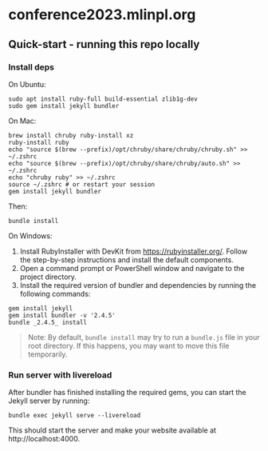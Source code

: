 # conference2023.mlinpl.org

## Quick-start - running this repo locally

### Install deps

On Ubuntu:
```
sudo apt install ruby-full build-essential zlib1g-dev
sudo gem install jekyll bundler
```

On Mac:
```
brew install chruby ruby-install xz
ruby-install ruby
echo "source $(brew --prefix)/opt/chruby/share/chruby/chruby.sh" >> ~/.zshrc
echo "source $(brew --prefix)/opt/chruby/share/chruby/auto.sh" >> ~/.zshrc
echo "chruby ruby" >> ~/.zshrc
source ~/.zshrc # or restart your session
gem install jekyll bundler
```

Then:
```
bundle install
```

On Windows:

1. Install RubyInstaller with DevKit from https://rubyinstaller.org/. Follow the step-by-step instructions and install the default components.
2. Open a command prompt or PowerShell window and navigate to the project directory.
3. Install the required version of bundler and dependencies by running the following commands:
```
gem install jekyll
gem install bundler -v '2.4.5'
bundle _2.4.5_ install
```
> Note: By default, `bundle install` may try to run a `bundle.js` file in your root directory. If this happens, you may want to move this file temporarily. 


### Run server with livereload
After bundler has finished installing the required gems, you can start the Jekyll server by running:
```
bundle exec jekyll serve --livereload
```
This should start the server and make your website available at http://localhost:4000.